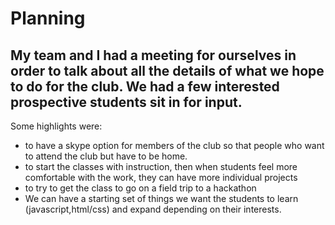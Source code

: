 # Planning
## My team and I had a meeting for ourselves in order to talk about all the details of what we hope to do for the club. We had a few interested prospective students sit in for input.
Some highlights were: 
 - to have a skype option for members of the club so that people who want to attend the club but have to be home.
 - to start the classes with instruction, then when students feel more comfortable with the work, they can have more individual projects
 - to try to get the class to go on a field trip to a hackathon
 - We can have a starting  set of things we want the students to learn (javascript,html/css) and expand depending on their interests.